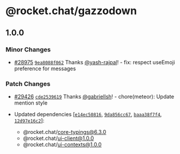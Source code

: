 # @rocket.chat/gazzodown

## 1.0.0

### Minor Changes

- [#28975](https://github.com/RocketChat/Rocket.Chat/pull/28975) [`9ea8088f062`](https://github.com/RocketChat/Rocket.Chat/commit/9ea8088f0621900fa7a11156a89f7447482e4df8) Thanks [@yash-rajpal](https://github.com/yash-rajpal)! - fix: respect useEmoji preference for messages

### Patch Changes

- [#29426](https://github.com/RocketChat/Rocket.Chat/pull/29426) [`cde2539619`](https://github.com/RocketChat/Rocket.Chat/commit/cde253961940855cbf94ed10a84ddd1b1b9ff613) Thanks [@gabriellsh](https://github.com/gabriellsh)! - chore(meteor): Update mention style

- Updated dependencies [[`e14ec50816`](https://github.com/RocketChat/Rocket.Chat/commit/e14ec50816ef34ee1df61cb8e824cb2a55ff6db9), [`9da856cc67`](https://github.com/RocketChat/Rocket.Chat/commit/9da856cc67e0264db4c39ce5324f961fa0906779), [`baaa38f7f4`](https://github.com/RocketChat/Rocket.Chat/commit/baaa38f7f43dcbb47646d1fb3a74aef1d7115b67), [`12d97e16c2`](https://github.com/RocketChat/Rocket.Chat/commit/12d97e16c2e12639944d35a4c59c0edba1fb5d2f)]:
  - @rocket.chat/core-typings@6.3.0
  - @rocket.chat/ui-client@1.0.0
  - @rocket.chat/ui-contexts@1.0.0
